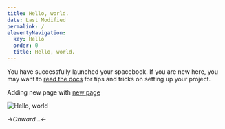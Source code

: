 ```yaml
---
title: Hello, world.
date: Last Modified 
permalink: /
eleventyNavigation:
  key: Hello 
  order: 0
  title: Hello, world.
---
```

You have successfully launched your spacebook. If you are new here, you may want to [read the docs](https://spacebook.app/) for tips and tricks on setting up your project.

Adding new page with [new page](content/pages/newPage)

![Hello, world](/content/images/hello.jpg)

->*Onward...*<-



